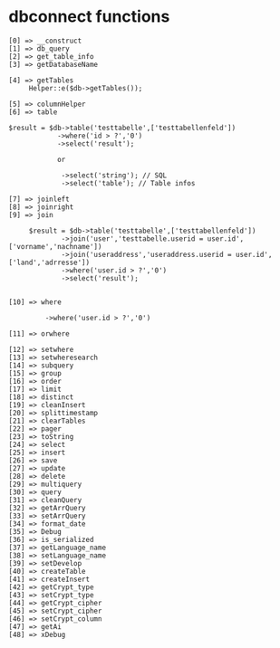 # dbconnect functions

    [0] => __construct
    [1] => db_query
    [2] => get_table_info
    [3] => getDatabaseName
    
    [4] => getTables
         Helper::e($db->getTables());

    [5] => columnHelper
    [6] => table

    $result = $db->table('testtabelle',['testtabellenfeld'])
                ->where('id > ?','0')
                ->select('result');

                or

                 ->select('string'); // SQL
                 ->select('table'); // Table infos

    [7] => joinleft
    [8] => joinright
    [9] => join

         $result = $db->table('testtabelle',['testtabellenfeld'])
                 ->join('user','testtabelle.userid = user.id',['vorname','nachname'])
                 ->join('useraddress','useraddress.userid = user.id',['land','adrresse'])
                 ->where('user.id > ?','0')
                 ->select('result');


    [10] => where

             ->where('user.id > ?','0')

    [11] => orwhere

    [12] => setwhere
    [13] => setwheresearch
    [14] => subquery
    [15] => group
    [16] => order
    [17] => limit
    [18] => distinct
    [19] => cleanInsert
    [20] => splittimestamp
    [21] => clearTables
    [22] => pager
    [23] => toString
    [24] => select
    [25] => insert
    [26] => save
    [27] => update
    [28] => delete
    [29] => multiquery
    [30] => query
    [31] => cleanQuery
    [32] => getArrQuery
    [33] => setArrQuery
    [34] => format_date
    [35] => Debug
    [36] => is_serialized
    [37] => getLanguage_name
    [38] => setLanguage_name
    [39] => setDevelop
    [40] => createTable
    [41] => createInsert
    [42] => getCrypt_type
    [43] => setCrypt_type
    [44] => getCrypt_cipher
    [45] => setCrypt_cipher
    [46] => setCrypt_column
    [47] => getAi
    [48] => xDebug
